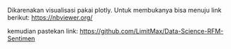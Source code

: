 Dikarenakan visualisasi pakai plotly. Untuk membukanya bisa menuju link berikut:
https://nbviewer.org/

kemudian pastekan link: https://github.com/LimitMax/Data-Science-RFM-Sentimen

